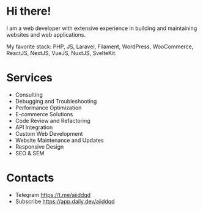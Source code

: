 # Hi there!
I am a web developer with extensive experience in building and maintaining websites and web applications.

My favorite stack: PHP, JS, Laravel, Filament, WordPress, WooCommerce, ReactJS, NextJS, VueJS, NuxtJS, SvelteKit.

# Services
- Consulting
- Debugging and Troubleshooting
- Performance Optimization
- E-commerce Solutions
- Code Review and Refactoring
- API Integration
- Custom Web Development
- Website Maintenance and Updates
- Responsive Design
- SEO & SEM


# Contacts

- Telegram https://t.me/aiiddqd
- Subscribe https://app.daily.dev/aiiddqd
